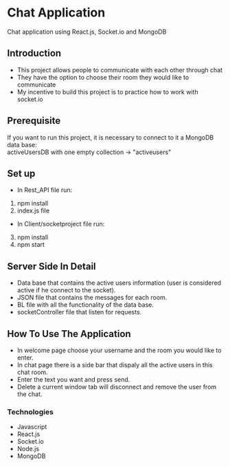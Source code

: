 # Chat Application
Chat application using React.js, Socket.io and MongoDB

## Introduction
- This project allows people to communicate with each other through chat
- They have the option to choose their room they would like to communicate
- My incentive to build this project is to practice how to work with socket.io

## Prerequisite
If you want to run this project, it is necessary to connect to it a MongoDB data base:\
activeUsersDB with one empty collection -> "activeusers" 

## Set up
- In Rest_API file run:
1. npm install
2. index.js file
- In Client/socketproject file run:
3. npm install
4. npm start

## Server Side In Detail
- Data base that contains the active users information (user is considered active if he connect to the socket).
- JSON file that contains the messages for each room.
- BL file with all the functionality of the data base.
- socketController file that listen for requests.

## How To Use The Application
- In welcome page choose your username and the room you would like to enter.
- In chat page there is a side bar that dispaly all the active users in this chat room.
- Enter the text you want and press send.
- Delete a current window tab will disconnect and remove the user from the chat.


### Technologies
- Javascript
- React.js
- Socket.io
- Node.js
- MongoDB

